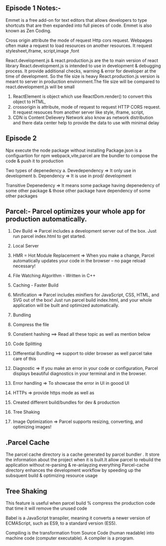 
 ## Episode 1 Notes:-

Emmet is a free add-on for text editors that allows developers to type shortcuts that are then expanded into full pieces of code. Emmet is also known as Zen Coding. 

Cross origin attribute the mode of request Http cors request. Webpages often  make a request  to load resources on another resources. It request stylesheet,iframe, script,image ,font 


React.development.js & react.production.js are the to main version of react library
React.development.js is intended to use in development & debugging process. It provide additional checks, warning & error for developer at the time of development. So the file size is heavy
React.production.js version is meant to server in production environment.The file size will be compared to react.development.js will be small


1. ReactElement is object which use ReactDom.render() to convert this object to HTML,
2. crossorigin is attribute, mode of request to request HTTP CORS request. It request resouces from another server like style, iframe, script,
3. CDN is Content Delievery Network also know as network distribution and there data center help to provide the data to use with minimal delay


## Episode 2

Npx execute the node package without installing
Package.json is a configuartion for npm
webpack,vite,parcel are the bundler to compose the code & push it  to production

Two types of depenedency 
a. Devedependency => It only use in development
b. Dependency => It is use in  prod/ development

Transitive Depenedency => It means some package having depenedency of some other package & those other package  have dependency of some other packages

## Parcel:- Parcel optimizes your whole app for production automatically. 
1. Dev Build => Parcel includes a development server out of the box. Just run parcel index.html to get started.

2. Local Server

3. HMR = Hot Module Replacement => When you make a change, Parcel automatically updates your code in the browser – no page reload necessary!

4. File Watching Algorithm - Written in C++

5. Caching -  Faster Build

6. Minification => Parcel includes minifiers for JavaScript, CSS, HTML, and SVG out of the box! Just run parcel build index.html, and your whole application will be built and optimized automatically.

7. Bundling

8. Compress the file

9. Constient hashing ==> Read all  these topic as well as mention below

10. Code Splitting

11. Differential Bundling ==> support to older browser as well parcel take care of this

12. Diagnostic => If you make an error in your code or configuration, Parcel displays beautiful diagnostics in your terminal and in the browser.

13. Error handling => To showcase the error in UI in goood UI

14. HTTPs => provide https mode as well as

15. Created different build/bundles for dev & production

16. Tree Shaking

17. Image Optimization => Parcel supports resizing, converting, and optimizing images! 


## .Parcel Cache
The parcel cache  directory is a cache generated by parcel bundler . It store the information about the project when it is built.It allow  parcel  to rebuild the application without  re-parsing & re-anlayzing everything
Parcel-cache directory  enhances the development workflow by speeding up the subsquent build &  optimizing  resource usage

## Tree Shaking
This feature is useful when parcel build  % compress the production code that time it will remove the unused code 


Babel is a JavaScript transpiler, meaning it converts a newer version of ECMAScript, such as ES9, to a standard version (ES5).


Compiling is the transformation from Source Code (human readable) into machine code (computer executable). A compiler is a program.